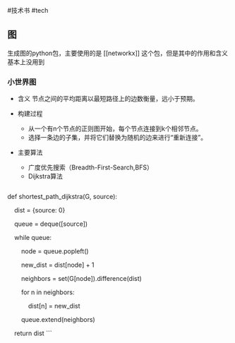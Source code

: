 #技术书 #tech

## 图

生成图的python包，主要使用的是 [[networkx]] 这个包，但是其中的作用和含义基本上没用到

### 小世界图

- 含义
	节点之间的平均距离以最短路径上的边数衡量，远小于预期。

- 构建过程
	- 从一个有n个节点的正则图开始，每个节点连接到k个相邻节点。
	- 选择一条边的子集，并将它们替换为随机的边来进行“重新连接”。

- 主要算法
	- 广度优先搜索（Breadth-First-Search,BFS）
	- Dijkstra算法
	```python
def shortest_path_dijkstra(G, source):

    dist = {source: 0}

    queue = deque([source])

    while queue:

        node = queue.popleft()

        new_dist = dist[node] + 1

        neighbors = set(G[node]).difference(dist)

        for n in neighbors:

            dist[n] = new_dist

        queue.extend(neighbors)

    return dist
	```







